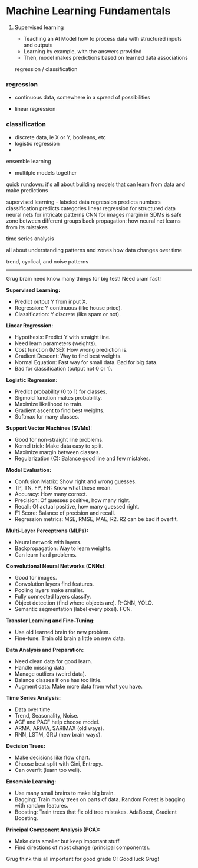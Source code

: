 # Machine Learning Fundamentals

1. Supervised learning
   - Teaching an AI Model how to process data with structured inputs and outputs
   - Learning by example, with the answers provided
   - Then, model makes predictions based on learned data associations

    regression / classification

### regression

- continuous data, somewhere in a spread of possibilities

- linear regression

### classification

- discrete data, ie X or Y, booleans, etc
- logistic regression
- 

ensemble learning

- multilple models together

quick rundown:
it's all about building models that can learn from data and make predictions

supervised learning - labeled data
regression predicts numbers
classification predicts categories
linear regression for structured data
neural nets for intricate patterns
CNN for images
margin in SDMs is safe zone between different groups
back propagation: how neural net learns from its mistakes


time series analysis

all about understanding patterns and zones
how data changes over time

trend, cyclical, and noise patterns

---

Grug brain need know many things for big test! Need cram fast!

**Supervised Learning:**
- Predict output Y from input X.
- Regression: Y continuous (like house price).
- Classification: Y discrete (like spam or not).

**Linear Regression:**
- Hypothesis: Predict Y with straight line.
- Need learn parameters (weights).
- Cost function (MSE): How wrong prediction is.
- Gradient Descent: Way to find best weights.
- Normal Equation: Fast way for small data. Bad for big data.
- Bad for classification (output not 0 or 1).

**Logistic Regression:**
- Predict probability (0 to 1) for classes.
- Sigmoid function makes probability.
- Maximize likelihood to train.
- Gradient ascent to find best weights.
- Softmax for many classes.

**Support Vector Machines (SVMs):**
- Good for non-straight line problems.
- Kernel trick: Make data easy to split.
- Maximize margin between classes.
- Regularization (C): Balance good line and few mistakes.

**Model Evaluation:**
- Confusion Matrix: Show right and wrong guesses.
- TP, TN, FP, FN: Know what these mean.
- Accuracy: How many correct.
- Precision: Of guesses positive, how many right.
- Recall: Of actual positive, how many guessed right.
- F1 Score: Balance of precision and recall.
- Regression metrics: MSE, RMSE, MAE, R2. R2 can be bad if overfit.

**Multi-Layer Perceptrons (MLPs):**
- Neural network with layers.
- Backpropagation: Way to learn weights.
- Can learn hard problems.

**Convolutional Neural Networks (CNNs):**
- Good for images.
- Convolution layers find features.
- Pooling layers make smaller.
- Fully connected layers classify.
- Object detection (find where objects are). R-CNN, YOLO.
- Semantic segmentation (label every pixel). FCN.

**Transfer Learning and Fine-Tuning:**
- Use old learned brain for new problem.
- Fine-tune: Train old brain a little on new data.

**Data Analysis and Preparation:**
- Need clean data for good learn.
- Handle missing data.
- Manage outliers (weird data).
- Balance classes if one has too little.
- Augment data: Make more data from what you have.

**Time Series Analysis:**
- Data over time.
- Trend, Seasonality, Noise.
- ACF and PACF help choose model.
- ARMA, ARIMA, SARIMAX (old ways).
- RNN, LSTM, GRU (new brain ways).

**Decision Trees:**
- Make decisions like flow chart.
- Choose best split with Gini, Entropy.
- Can overfit (learn too well).

**Ensemble Learning:**
- Use many small brains to make big brain.
- Bagging: Train many trees on parts of data. Random Forest is bagging with random features.
- Boosting: Train trees that fix old tree mistakes. AdaBoost, Gradient Boosting.

**Principal Component Analysis (PCA):**
- Make data smaller but keep important stuff.
- Find directions of most change (principal components).

Grug think this all important for good grade C! Good luck Grug!


